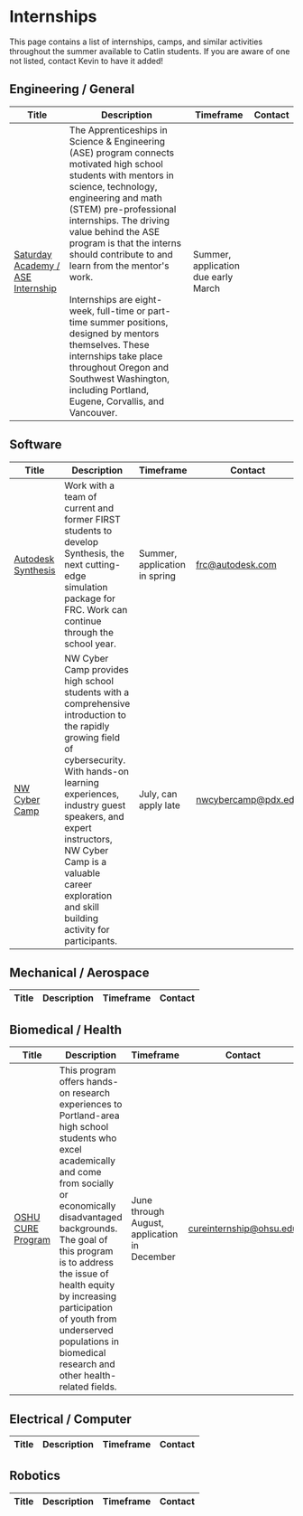 # Internships

This page contains a list of internships, camps, and similar activities throughout the summer available to Catlin students. If you are aware of one not listed, contact Kevin to have it added!

## Engineering / General

| Title | Description | Timeframe | Contact |
| ----- | ----------- | --------- | ------- |
| [Saturday Academy / ASE Internship](https://www.saturdayacademy.org/ase) | The Apprenticeships in Science & Engineering (ASE) program connects motivated high school students with mentors in science, technology, engineering and math (STEM) pre-professional internships. The driving value behind the ASE program is that the interns should contribute to and learn from the mentor's work. <br><br>Internships are eight-week, full-time or part-time summer positions, designed by mentors themselves. These internships take place throughout Oregon and Southwest Washington, including Portland, Eugene, Corvallis, and Vancouver. | Summer, application due early March |  |

## Software

| Title | Description | Timeframe | Contact |
| ----- | ----------- | --------- | ------- |
| [Autodesk Synthesis](https://synthesis.autodesk.com/) | Work with a team of current and former FIRST students to develop Synthesis, the next cutting-edge simulation package for FRC. Work can continue through the school year. | Summer, application in spring | [frc@autodesk.com](mailto:frc@autodesk.com) |
| [NW Cyber Camp](https://nwcybercamp.org/) | NW Cyber Camp provides high school students with a comprehensive introduction to the rapidly growing field of cybersecurity. With hands-on learning experiences, industry guest speakers, and expert instructors, NW Cyber Camp is a valuable career exploration and skill building activity for participants. | July, can apply late | [nwcybercamp@pdx.edu](mailto:nwcybercamp@pdx.edu) |

## Mechanical / Aerospace

| Title | Description | Timeframe | Contact |
| ----- | ----------- | --------- | ------- |

## Biomedical / Health

| Title | Description | Timeframe | Contact |
| ----- | ----------- | --------- | ------- |
| [OSHU CURE Program](https://www.ohsu.edu/knight-cancer-institute/ted-r-lilley-cure-program) | This program offers hands-on research experiences to Portland-area high school students who excel academically and come from socially or economically disadvantaged backgrounds. The goal of this program is to address the issue of health equity by increasing participation of youth from underserved populations in biomedical research and other health-related fields. | June through August, application in December | [cureinternship@ohsu.edu](mailto:cureinternship@ohsu.edu) |

## Electrical / Computer

| Title | Description | Timeframe | Contact |
| ----- | ----------- | --------- | ------- |

## Robotics

| Title | Description | Timeframe | Contact |
| ----- | ----------- | --------- | ------- |

